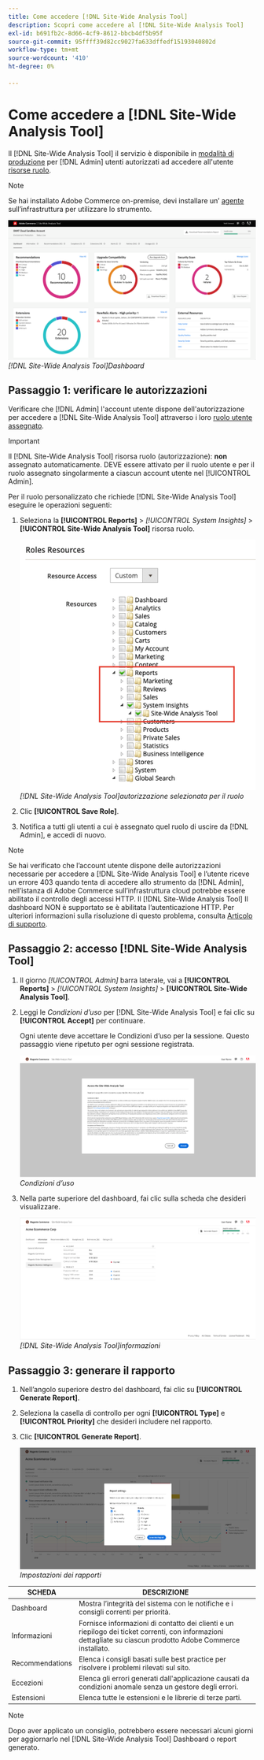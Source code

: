 ```yaml
---
title: Come accedere [!DNL Site-Wide Analysis Tool]
description: Scopri come accedere al [!DNL Site-Wide Analysis Tool]
exl-id: b691fb2c-8d66-4cf9-8612-bbcb4df5b95f
source-git-commit: 95ffff39d82cc9027fa633dffedf15193040802d
workflow-type: tm+mt
source-wordcount: '410'
ht-degree: 0%

---
```


# Come accedere a [!DNL Site-Wide Analysis Tool]

Il [!DNL Site-Wide Analysis Tool] il servizio è disponibile in [modalità di produzione](https://docs.magento.com/user-guide/magento/installation-modes.html) per [!DNL Admin] utenti autorizzati ad accedere all&#39;utente [risorse ruolo](https://docs.magento.com/user-guide/system/permissions-user-roles.html).

>[!NOTE]
>
>Se hai installato Adobe Commerce on-premise, devi installare un’ [agente](../site-wide-analysis-tool/installation.md) sull’infrastruttura per utilizzare lo strumento.

![Dashboard di analisi a livello di sito](../../assets/tools/site-wide-analysis-tool-dashboard.png)
*[!DNL Site-Wide Analysis Tool]Dashboard*

## Passaggio 1: verificare le autorizzazioni

Verificare che [!DNL Admin] l&#39;account utente dispone dell&#39;autorizzazione per accedere a [!DNL Site-Wide Analysis Tool] attraverso i loro [ruolo utente assegnato](https://docs.magento.com/user-guide/system/permissions-user-roles.html).

>[!IMPORTANT]
>
>Il [!DNL Site-Wide Analysis Tool] risorsa ruolo (autorizzazione): **non** assegnato automaticamente. DEVE essere attivato per il ruolo utente e per il ruolo assegnato singolarmente a ciascun account utente nel [!UICONTROL Admin].

Per il ruolo personalizzato che richiede [!DNL Site-Wide Analysis Tool] eseguire le operazioni seguenti:

1. Seleziona la **[!UICONTROL Reports]** > *[!UICONTROL System Insights]* > **[!UICONTROL Site-Wide Analysis Tool]** risorsa ruolo.

   ![Dashboard di analisi a livello di sito](../../assets/tools/swat-role-access.png)
   *[!DNL Site-Wide Analysis Tool]autorizzazione selezionata per il ruolo*

1. Clic **[!UICONTROL Save Role]**.

1. Notifica a tutti gli utenti a cui è assegnato quel ruolo di uscire da [!DNL Admin], e accedi di nuovo.

>[!NOTE]
>
>Se hai verificato che l’account utente dispone delle autorizzazioni necessarie per accedere a [!DNL Site-Wide Analysis Tool] e l’utente riceve un errore 403 quando tenta di accedere allo strumento da [!DNL Admin], nell’istanza di Adobe Commerce sull’infrastruttura cloud potrebbe essere abilitato il controllo degli accessi HTTP. Il [!DNL Site-Wide Analysis Tool] Il dashboard NON è supportato se è abilitata l’autenticazione HTTP. Per ulteriori informazioni sulla risoluzione di questo problema, consulta [Articolo di supporto](https://support.magento.com/hc/en-us/articles/360057400172-403-errors-when-accessing-Site-Wide-Analysis-Tool-on-Magento?_ga=2.168901729.117144580.1649172612-1623400270.1640858671).

## Passaggio 2: accesso [!DNL Site-Wide Analysis Tool]

1. Il giorno *[!UICONTROL Admin]* barra laterale, vai a **[!UICONTROL Reports]** > *[!UICONTROL System Insights]* > **[!UICONTROL Site-Wide Analysis Tool]**.

1. Leggi le *Condizioni d’uso* per [!DNL Site-Wide Analysis Tool] e fai clic su **[!UICONTROL Accept]** per continuare.

   Ogni utente deve accettare le Condizioni d’uso per la sessione. Questo passaggio viene ripetuto per ogni sessione registrata.

   ![Dashboard di analisi a livello di sito](../../assets/tools/swat-tos.png)
   *Condizioni d’uso*

1. Nella parte superiore del dashboard, fai clic sulla scheda che desideri visualizzare.

   ![Dashboard di analisi a livello di sito](../../assets/tools/swat-information-tab.png)
   *[!DNL Site-Wide Analysis Tool]informazioni*

## Passaggio 3: generare il rapporto

1. Nell’angolo superiore destro del dashboard, fai clic su **[!UICONTROL Generate Report]**.

1. Seleziona la casella di controllo per ogni **[!UICONTROL Type]** e **[!UICONTROL Priority]** che desideri includere nel rapporto.

1. Clic **[!UICONTROL Generate Report]**.

   ![Dashboard di analisi a livello di sito](../../assets/tools/swat-report-settings.png)
   *Impostazioni dei rapporti*

| SCHEDA | DESCRIZIONE |
| --- | --- |
| Dashboard | Mostra l’integrità del sistema con le notifiche e i consigli correnti per priorità. |
| Informazioni | Fornisce informazioni di contatto dei clienti e un riepilogo dei ticket correnti, con informazioni dettagliate su ciascun prodotto Adobe Commerce installato. |
| Recommendations | Elenca i consigli basati sulle best practice per risolvere i problemi rilevati sul sito. |
| Eccezioni | Elenca gli errori generati dall&#39;applicazione causati da condizioni anomale senza un gestore degli errori. |
| Estensioni | Elenca tutte le estensioni e le librerie di terze parti. |

>[!NOTE]
>
>Dopo aver applicato un consiglio, potrebbero essere necessari alcuni giorni per aggiornarlo nel [!DNL Site-Wide Analysis Tool] Dashboard o report generato.
